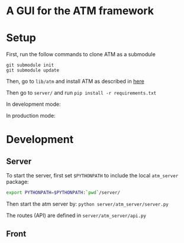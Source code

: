 # A GUI for the ATM framework


# Setup

First, run the follow commands to clone ATM as a submodule

```
git submodule init 
git submodule update
```
Then, go to `lib/atm` and install ATM as described in [here](https://github.com/HDI-Project/ATM)

Then go to `server/` and run `pip install -r requirements.txt`

In development mode:

In production mode: 

# Development

## Server

To start the server, first set `$PYTHONPATH` to include the local `atm_server` package: 
```bash
export PYTHONPATH=$PYTHONPATH:`pwd`/server/
```

Then start the atm server by: `python server/atm_server/server.py`

The routes (API) are defined in `server/atm_server/api.py`

## Front
